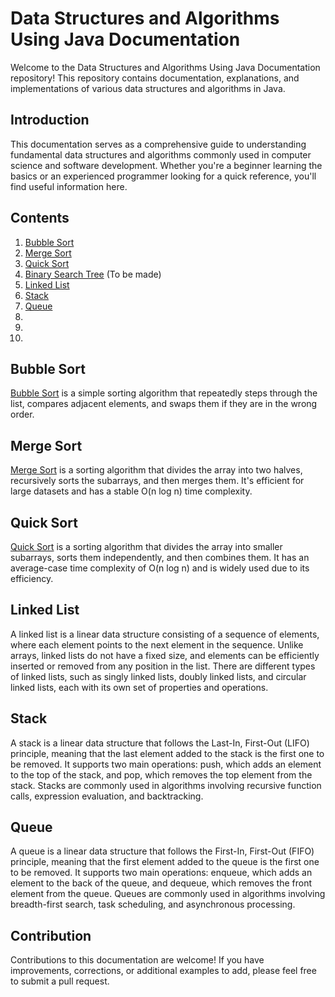 # Data Structures and Algorithms Using Java Documentation

Welcome to the Data Structures and Algorithms Using Java Documentation repository! This repository contains documentation, explanations, and implementations of various data structures and algorithms in Java.

## Introduction

This documentation serves as a comprehensive guide to understanding fundamental data structures and algorithms commonly used in computer science and software development. Whether you're a beginner learning the basics or an experienced programmer looking for a quick reference, you'll find useful information here.

## Contents

1. [Bubble Sort](#bubble-sort)
2. [Merge Sort](#merge-sort)
3. [Quick Sort](#quick-sort)
4. [Binary Search Tree](#binary-search-tree) (To be made)
5. [Linked List](#linked-list) 
6. [Stack](#stack) 
7. [Queue](#queue)
8. 
9.
10.

## Bubble Sort

[Bubble Sort](/BubbleSort.java) is a simple sorting algorithm that repeatedly steps through the list, compares adjacent elements, and swaps them if they are in the wrong order.

## Merge Sort

[Merge Sort](/MergeSort.java) is a sorting algorithm that divides the array into two halves, recursively sorts the subarrays, and then merges them. It's efficient for large datasets and has a stable O(n log n) time complexity.

## Quick Sort

[Quick Sort](/QuickSort.java) is a sorting algorithm that divides the array into smaller subarrays, sorts them independently, and then combines them. It has an average-case time complexity of O(n log n) and is widely used due to its efficiency.

## Linked List
A linked list is a linear data structure consisting of a sequence of elements, where each element points to the next element in the sequence. Unlike arrays, linked lists do not have a fixed size, and elements can be efficiently inserted or removed from any position in the list. There are different types of linked lists, such as singly linked lists, doubly linked lists, and circular linked lists, each with its own set of properties and operations.

## Stack
A stack is a linear data structure that follows the Last-In, First-Out (LIFO) principle, meaning that the last element added to the stack is the first one to be removed. It supports two main operations: push, which adds an element to the top of the stack, and pop, which removes the top element from the stack. Stacks are commonly used in algorithms involving recursive function calls, expression evaluation, and backtracking.

## Queue
A queue is a linear data structure that follows the First-In, First-Out (FIFO) principle, meaning that the first element added to the queue is the first one to be removed. It supports two main operations: enqueue, which adds an element to the back of the queue, and dequeue, which removes the front element from the queue. Queues are commonly used in algorithms involving breadth-first search, task scheduling, and asynchronous processing.

## Contribution

Contributions to this documentation are welcome! If you have improvements, corrections, or additional examples to add, please feel free to submit a pull request.
